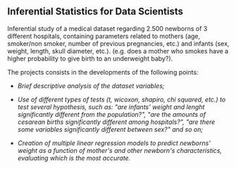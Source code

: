 ## Inferential Statistics for Data Scientists

  Inferential study of a medical dataset regarding 2.500 newborns of 3 different hospitals, containing parameters related to mothers (age, smoker/non smoker, number of     previous pregnancies, etc.) and infants (sex, weight, length, skull diameter, etc.). 
   (e.g. does a mother who smokes have a higher probability to give birth to an underweight baby?).
  
  The projects consists in the developments of the following points:
  
  
  * _Brief descriptive analysis of the dataset variables;_
  
  * _Use of different types of tests (t, wicoxon, shapiro, chi squared, etc.) to test several hypothesis, such as: "are infants' weight and lenght significantly different from the population?", "are the amounts of cesarean births significantly different among hospitals?", "are there some variables significantly different between sex?" and so on;_
  
  * _Creation of multiple linear regression models to predict newborns' weight as a function of mother's and other newborn's characteristics, evaluating which is the most accurate._
  
  
